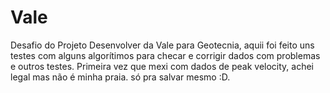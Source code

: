 # Vale
Desafio do Projeto Desenvolver da Vale para Geotecnia, aquii foi feito uns testes com alguns algorítimos para checar e corrigir dados com problemas e outros testes. 
Primeira vez que mexi com dados de peak velocity, achei legal mas não é minha praia. 
só pra salvar mesmo :D. 
